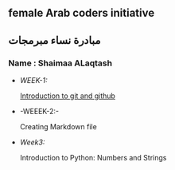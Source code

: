 ## female Arab coders initiative
## مبادرة نساء مبرمجات

### Name : Shaimaa ALaqtash

*  _WEEK-1:_

    [Introduction to git and github](https://github.com/shaimaaalaqtash/udemy-git.git)

* -WEEEK-2:-

    Creating Markdown file

* _Week3:_
    
    Introduction to Python: Numbers and Strings
